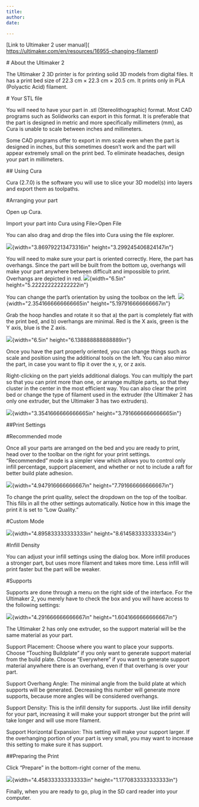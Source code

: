 ```yaml
---
title: 
author: 
date: 

---
```


\[Link to Ultimaker 2 user manual\](
https://ultimaker.com/en/resources/16955-changing-filament)

\# About the Ultimaker 2

The Ultimaker 2 3D printer is for printing solid 3D models from digital
files. It has a print bed size of 22.3 cm × 22.3 cm × 20.5 cm. It prints
only in PLA (Polyactic Acid) filament.

\# Your STL file

You will need to have your part in .stl (Stereolithographic) format.
Most CAD programs such as Solidworks can export in this format. It is
preferable that the part is designed in metric and more specifically
millimeters (mm), as Cura is unable to scale between inches and
millimeters.

Some CAD programs offer to export in mm scale even when the part is
designed in inches, but this sometimes doesn’t work and the part will
appear extremely small on the print bed. To eliminate headaches, design
your part in millimeters.

\#\# Using Cura

Cura (2.7.0) is the software you will use to slice your 3D model(s) into
layers and export them as toolpaths.

\#Arranging your part

Open up Cura.

Import your part into Cura using File&gt;Open File

You can also drag and drop the files into Cura using the file explorer.

![](images/UltimakerSOP/media/image2.png){width="3.869792213473316in"
height="3.299245406824147in"}

You will need to make sure your part is oriented correctly. Here, the
part has overhangs. Since the part will be built from the bottom up,
overhangs will make your part anywhere between difficult and impossible
to print. Overhangs are depicted in red.
![](images/UltimakerSOP/media/image18.png){width="6.5in"
height="5.222222222222222in"}

You can change the part’s orientation by using the toolbox on the left.
![](images/UltimakerSOP/media/image13.png){width="2.3541666666666665in"
height="5.197916666666667in"}

Grab the hoop handles and rotate it so that a) the part is completely
flat with the print bed, and b) overhangs are minimal. Red is the X
axis, green is the Y axis, blue is the Z axis.

![](images/UltimakerSOP/media/image15.png){width="6.5in"
height="6.138888888888889in"}

Once you have the part properly oriented, you can change things such as
scale and position using the additional tools on the left. You can also
mirror the part, in case you want to flip it over the x, y, or z axis.

Right-clicking on the part yields additional dialogs. You can multiply
the part so that you can print more than one, or arrange multiple parts,
so that they cluster in the center in the most efficient way. You can
also clear the print bed or change the type of filament used in the
extruder (the Ultimaker 2 has only one extruder, but the Ultimaker 3 has
two extruders).

![](images/UltimakerSOP/media/image14.png){width="3.3541666666666665in"
height="3.7916666666666665in"}

\#\#Print Settings

\#Recommended mode

Once all your parts are arranged on the bed and you are ready to print,
head over to the toolbar on the right for your print settings.
“Recommended” mode is a simpler view which allows you to control only
infill percentage, support placement, and whether or not to include a
raft for better build plate adhesion.

![](images/UltimakerSOP/media/image17.png){width="4.947916666666667in"
height="7.791666666666667in"}

To change the print quality, select the dropdown on the top of the
toolbar. This fills in all the other settings automatically. Notice how
in this image the print it is set to “Low Quality.”

\#Custom Mode

![](images/UltimakerSOP/media/image8.png){width="4.895833333333333in"
height="8.614583333333334in"}

\#Infill Density

You can adjust your infill settings using the dialog box. More infill
produces a stronger part, but uses more filament and takes more time.
Less infill will print faster but the part will be weaker.

\#Supports

Supports are done through a menu on the right side of the interface. For
the Ultimaker 2, you merely have to check the box and you will have
access to the following settings:

![](images/UltimakerSOP/media/image5.png){width="4.291666666666667in"
height="1.6041666666666667in"}

The Ultimaker 2 has only one extruder, so the support material will be
the same material as your part.

Support Placement: Choose where you want to place your supports. Choose
“Touching Buildplate” if you only want to generate support material from
the build plate. Choose “Everywhere” if you want to generate support
material anywhere there is an overhang, even if that overhang is over
your part.

Support Overhang Angle: The minimal angle from the build plate at which
supports will be generated. Decreasing this number will generate more
supports, because more angles will be considered overhangs.

Support Density: This is the infill density for supports. Just like
infill density for your part, increasing it will make your support
stronger but the print will take longer and will use more filament.

Support Horizontal Expansion: This setting will make your support
larger. If the overhanging portion of your part is very small, you may
want to increase this setting to make sure it has support.

\#\#Preparing the Print

Click “Prepare” in the bottom-right corner of the menu.

![](images/UltimakerSOP/media/image16.png){width="4.458333333333333in"
height="1.1770833333333333in"}

Finally, when you are ready to go, plug in the SD card reader into your
computer.
